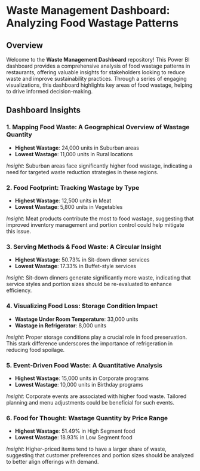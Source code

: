 # Waste Management Dashboard: Analyzing Food Wastage Patterns

## Overview
Welcome to the **Waste Management Dashboard** repository! This Power BI dashboard provides a comprehensive analysis of food wastage patterns in restaurants, offering valuable insights for stakeholders looking to reduce waste and improve sustainability practices. Through a series of engaging visualizations, this dashboard highlights key areas of food wastage, helping to drive informed decision-making.

## Dashboard Insights

### 1. Mapping Food Waste: A Geographical Overview of Wastage Quantity
- **Highest Wastage**: 24,000 units in Suburban areas
- **Lowest Wastage**: 11,000 units in Rural locations

*Insight*: Suburban areas face significantly higher food wastage, indicating a need for targeted waste reduction strategies in these regions.

### 2. Food Footprint: Tracking Wastage by Type
- **Highest Wastage**: 12,500 units in Meat
- **Lowest Wastage**: 5,800 units in Vegetables

*Insight*: Meat products contribute the most to food wastage, suggesting that improved inventory management and portion control could help mitigate this issue.

### 3. Serving Methods & Food Waste: A Circular Insight
- **Highest Wastage**: 50.73% in Sit-down dinner services
- **Lowest Wastage**: 17.33% in Buffet-style services

*Insight*: Sit-down dinners generate significantly more waste, indicating that service styles and portion sizes should be re-evaluated to enhance efficiency.

### 4. Visualizing Food Loss: Storage Condition Impact
- **Wastage Under Room Temperature**: 33,000 units
- **Wastage in Refrigerator**: 8,000 units

*Insight*: Proper storage conditions play a crucial role in food preservation. This stark difference underscores the importance of refrigeration in reducing food spoilage.

### 5. Event-Driven Food Waste: A Quantitative Analysis
- **Highest Wastage**: 15,000 units in Corporate programs
- **Lowest Wastage**: 10,000 units in Birthday programs

*Insight*: Corporate events are associated with higher food waste. Tailored planning and menu adjustments could be beneficial for such events.

### 6. Food for Thought: Wastage Quantity by Price Range
- **Highest Wastage**: 51.49% in High Segment food
- **Lowest Wastage**: 18.93% in Low Segment food

*Insight*: Higher-priced items tend to have a larger share of waste, suggesting that customer preferences and portion sizes should be analyzed to better align offerings with demand.



